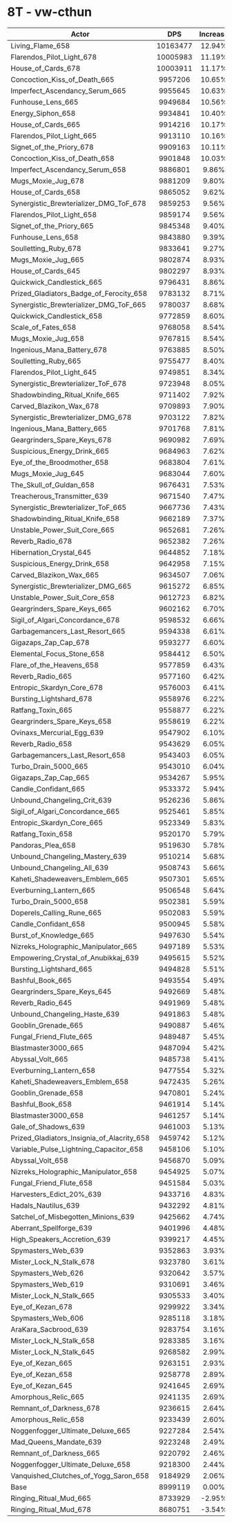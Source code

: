 # 8T - vw-cthun
| Actor | DPS | Increase |
|---|:---:|:---:|
|Living_Flame_658|10163477|12.94%|
|Flarendos_Pilot_Light_678|10005983|11.19%|
|House_of_Cards_678|10003911|11.17%|
|Concoction_Kiss_of_Death_665|9957206|10.65%|
|Imperfect_Ascendancy_Serum_665|9955645|10.63%|
|Funhouse_Lens_665|9949684|10.56%|
|Energy_Siphon_658|9934841|10.40%|
|House_of_Cards_665|9914216|10.17%|
|Flarendos_Pilot_Light_665|9913110|10.16%|
|Signet_of_the_Priory_678|9909163|10.11%|
|Concoction_Kiss_of_Death_658|9901848|10.03%|
|Imperfect_Ascendancy_Serum_658|9886801|9.86%|
|Mugs_Moxie_Jug_678|9881209|9.80%|
|House_of_Cards_658|9865052|9.62%|
|Synergistic_Brewterializer_DMG_ToF_678|9859253|9.56%|
|Flarendos_Pilot_Light_658|9859174|9.56%|
|Signet_of_the_Priory_665|9845348|9.40%|
|Funhouse_Lens_658|9843880|9.39%|
|Soulletting_Ruby_678|9833641|9.27%|
|Mugs_Moxie_Jug_665|9802874|8.93%|
|House_of_Cards_645|9802297|8.93%|
|Quickwick_Candlestick_665|9796431|8.86%|
|Prized_Gladiators_Badge_of_Ferocity_658|9783132|8.71%|
|Synergistic_Brewterializer_DMG_ToF_665|9780037|8.68%|
|Quickwick_Candlestick_658|9772859|8.60%|
|Scale_of_Fates_658|9768058|8.54%|
|Mugs_Moxie_Jug_658|9767815|8.54%|
|Ingenious_Mana_Battery_678|9763885|8.50%|
|Soulletting_Ruby_665|9755477|8.40%|
|Flarendos_Pilot_Light_645|9749851|8.34%|
|Synergistic_Brewterializer_ToF_678|9723948|8.05%|
|Shadowbinding_Ritual_Knife_665|9711402|7.92%|
|Carved_Blazikon_Wax_678|9709893|7.90%|
|Synergistic_Brewterializer_DMG_678|9703122|7.82%|
|Ingenious_Mana_Battery_665|9701768|7.81%|
|Geargrinders_Spare_Keys_678|9690982|7.69%|
|Suspicious_Energy_Drink_665|9684963|7.62%|
|Eye_of_the_Broodmother_658|9683804|7.61%|
|Mugs_Moxie_Jug_645|9683044|7.60%|
|The_Skull_of_Guldan_658|9676431|7.53%|
|Treacherous_Transmitter_639|9671540|7.47%|
|Synergistic_Brewterializer_ToF_665|9667736|7.43%|
|Shadowbinding_Ritual_Knife_658|9662189|7.37%|
|Unstable_Power_Suit_Core_665|9652681|7.26%|
|Reverb_Radio_678|9652382|7.26%|
|Hibernation_Crystal_645|9644852|7.18%|
|Suspicious_Energy_Drink_658|9642958|7.15%|
|Carved_Blazikon_Wax_665|9634507|7.06%|
|Synergistic_Brewterializer_DMG_665|9615272|6.85%|
|Unstable_Power_Suit_Core_658|9612723|6.82%|
|Geargrinders_Spare_Keys_665|9602162|6.70%|
|Sigil_of_Algari_Concordance_678|9598532|6.66%|
|Garbagemancers_Last_Resort_665|9594338|6.61%|
|Gigazaps_Zap_Cap_678|9593277|6.60%|
|Elemental_Focus_Stone_658|9584412|6.50%|
|Flare_of_the_Heavens_658|9577859|6.43%|
|Reverb_Radio_665|9577160|6.42%|
|Entropic_Skardyn_Core_678|9576003|6.41%|
|Bursting_Lightshard_678|9558976|6.22%|
|Ratfang_Toxin_665|9558877|6.22%|
|Geargrinders_Spare_Keys_658|9558619|6.22%|
|Ovinaxs_Mercurial_Egg_639|9547902|6.10%|
|Reverb_Radio_658|9543629|6.05%|
|Garbagemancers_Last_Resort_658|9543403|6.05%|
|Turbo_Drain_5000_665|9543010|6.04%|
|Gigazaps_Zap_Cap_665|9534267|5.95%|
|Candle_Confidant_665|9533372|5.94%|
|Unbound_Changeling_Crit_639|9526236|5.86%|
|Sigil_of_Algari_Concordance_665|9525461|5.85%|
|Entropic_Skardyn_Core_665|9523349|5.83%|
|Ratfang_Toxin_658|9520170|5.79%|
|Pandoras_Plea_658|9519630|5.78%|
|Unbound_Changeling_Mastery_639|9510214|5.68%|
|Unbound_Changeling_All_639|9508743|5.66%|
|Kaheti_Shadeweavers_Emblem_665|9507301|5.65%|
|Everburning_Lantern_665|9506548|5.64%|
|Turbo_Drain_5000_658|9502381|5.59%|
|Doperels_Calling_Rune_665|9502083|5.59%|
|Candle_Confidant_658|9500945|5.58%|
|Burst_of_Knowledge_665|9497630|5.54%|
|Nizreks_Holographic_Manipulator_665|9497189|5.53%|
|Empowering_Crystal_of_Anubikkaj_639|9495615|5.52%|
|Bursting_Lightshard_665|9494828|5.51%|
|Bashful_Book_665|9493554|5.49%|
|Geargrinders_Spare_Keys_645|9492669|5.48%|
|Reverb_Radio_645|9491969|5.48%|
|Unbound_Changeling_Haste_639|9491863|5.48%|
|Gooblin_Grenade_665|9490887|5.46%|
|Fungal_Friend_Flute_665|9489487|5.45%|
|Blastmaster3000_665|9487094|5.42%|
|Abyssal_Volt_665|9485738|5.41%|
|Everburning_Lantern_658|9477554|5.32%|
|Kaheti_Shadeweavers_Emblem_658|9472435|5.26%|
|Gooblin_Grenade_658|9470801|5.24%|
|Bashful_Book_658|9461914|5.14%|
|Blastmaster3000_658|9461257|5.14%|
|Gale_of_Shadows_639|9461003|5.13%|
|Prized_Gladiators_Insignia_of_Alacrity_658|9459742|5.12%|
|Variable_Pulse_Lightning_Capacitor_658|9458106|5.10%|
|Abyssal_Volt_658|9456870|5.09%|
|Nizreks_Holographic_Manipulator_658|9454925|5.07%|
|Fungal_Friend_Flute_658|9451584|5.03%|
|Harvesters_Edict_20%_639|9433716|4.83%|
|Hadals_Nautilus_639|9432292|4.81%|
|Satchel_of_Misbegotten_Minions_639|9425662|4.74%|
|Aberrant_Spellforge_639|9401996|4.48%|
|High_Speakers_Accretion_639|9399217|4.45%|
|Spymasters_Web_639|9352863|3.93%|
|Mister_Lock_N_Stalk_678|9323780|3.61%|
|Spymasters_Web_626|9320642|3.57%|
|Spymasters_Web_619|9310691|3.46%|
|Mister_Lock_N_Stalk_665|9305533|3.40%|
|Eye_of_Kezan_678|9299922|3.34%|
|Spymasters_Web_606|9285118|3.18%|
|AraKara_Sacbrood_639|9283754|3.16%|
|Mister_Lock_N_Stalk_658|9283385|3.16%|
|Mister_Lock_N_Stalk_645|9268582|2.99%|
|Eye_of_Kezan_665|9263151|2.93%|
|Eye_of_Kezan_658|9258778|2.89%|
|Eye_of_Kezan_645|9241645|2.69%|
|Amorphous_Relic_665|9241135|2.69%|
|Remnant_of_Darkness_678|9236615|2.64%|
|Amorphous_Relic_658|9233439|2.60%|
|Noggenfogger_Ultimate_Deluxe_665|9227284|2.54%|
|Mad_Queens_Mandate_639|9223248|2.49%|
|Remnant_of_Darkness_665|9220792|2.46%|
|Noggenfogger_Ultimate_Deluxe_658|9218300|2.44%|
|Vanquished_Clutches_of_Yogg_Saron_658|9184929|2.06%|
|Base|8999119|0.00%|
|Ringing_Ritual_Mud_665|8733929|-2.95%|
|Ringing_Ritual_Mud_678|8680751|-3.54%|
